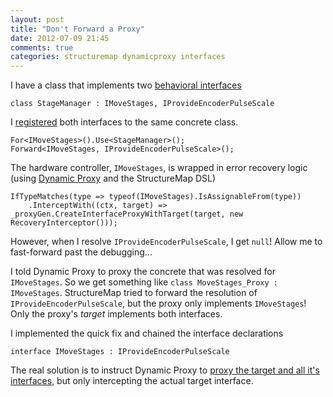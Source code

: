 ```yaml
---
layout: post
title: "Don't Forward a Proxy"
date: 2012-07-09 21:45
comments: true
categories: structuremap dynamicproxy interfaces
---
```


I have a class that implements two [behavioral interfaces][bi]

```
class StageManager : IMoveStages, IProvideEncoderPulseScale
```

I [registered][smap] both interfaces to the same concrete class.

```
For<IMoveStages>().Use<StageManager>();
Forward<IMoveStages, IProvideEncoderPulseScale>();
```

The hardware controller, `IMoveStages`, is wrapped in error recovery logic (using [Dynamic Proxy][dyn] and the StructureMap DSL)

```
IfTypeMatches(type => typeof(IMoveStages).IsAssignableFrom(type))
    .InterceptWith((ctx, target) => _proxyGen.CreateInterfaceProxyWithTarget(target, new RecoveryInterceptor()));
```

However, when I resolve `IProvideEncoderPulseScale`, I get `null`! Allow me to fast-forward past the debugging...

I told Dynamic Proxy to proxy the concrete that was resolved for `IMoveStages`. So we get something like `class MoveStages_Proxy : IMoveStages`. StructureMap tried to forward the resolution of `IProvideEncoderPulseScale`, but the proxy only implements `IMoveStages`! Only the proxy's _target_ implements both interfaces.

I implemented the quick fix and chained the interface declarations

```
interface IMoveStages : IProvideEncoderPulseScale
```

The real solution is to instruct Dynamic Proxy to [proxy the target and all it's interfaces][i], but only intercepting the actual target interface.

 [bi]: http://simpleprogrammer.com/2010/11/02/back-to-basics-what-is-an-interface/
 [smap]: https://github.com/structuremap/structuremap
 [dyn]: http://www.castleproject.org/projects/dynamicproxy
 [i]: http://kozmic.pl/2009/07/01/castle-dynamic-proxy-tutorial-part-xi-when-one-interface-is